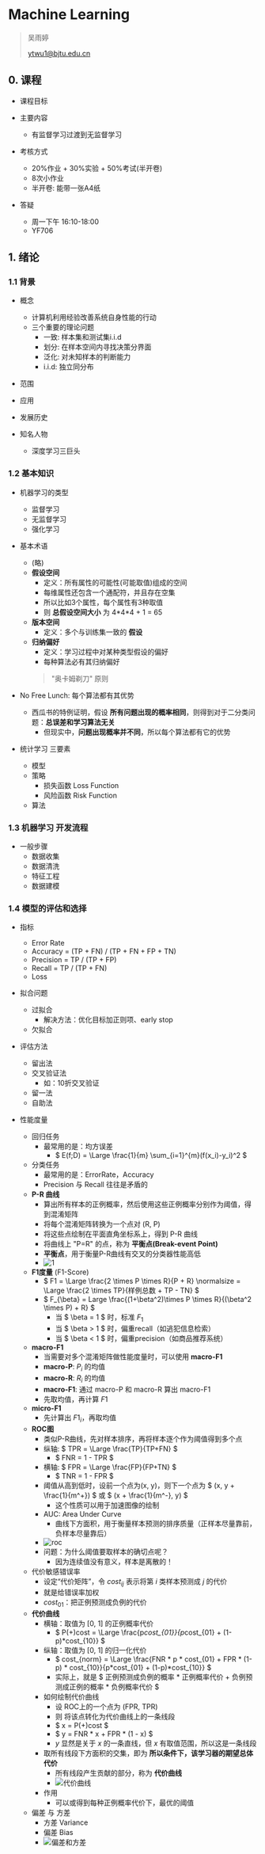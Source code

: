 # Machine Learning

> 吴雨婷
>
> ytwu1@bjtu.edu.cn

## 0. 课程

* 课程目标

* 主要内容
  * 有监督学习过渡到无监督学习

* 考核方式
  * 20%作业 + 30%实验 + 50%考试(半开卷)
  * 8次小作业
  * 半开卷: 能带一张A4纸

* 答疑
  * 周一下午 16:10-18:00
  * YF706

## 1. 绪论

### 1.1 背景

* 概念
  * 计算机利用经验改善系统自身性能的行动
  * 三个重要的理论问题
    * 一致: 样本集和测试集i.i.d
    * 划分: 在样本空间内寻找决策分界面
    * 泛化: 对未知样本的判断能力
    * i.i.d: 独立同分布

* 范围

* 应用

* 发展历史

* 知名人物
  * 深度学习三巨头

### 1.2 基本知识

* 机器学习的类型
  * 监督学习
  * 无监督学习
  * 强化学习

* 基本术语
  * (略)
  * **假设空间**
    * 定义：所有属性的可能性(可能取值)组成的空间
    * 每维属性还包含一个通配符，并且存在空集
    * 所以比如3个属性，每个属性有3种取值
    * 则 **总假设空间大小** 为 4\*4\*4 + 1 = 65
  * **版本空间**
    * 定义：多个与训练集一致的 **假设**
  * **归纳偏好**
    * 定义：学习过程中对某种类型假设的偏好
    * 每种算法必有其归纳偏好
    > "奥卡姆剃刀" 原则

* No Free Lunch: 每个算法都有其优势
  * 西瓜书的特例证明，假设 **所有问题出现的概率相同**，则得到对于二分类问题：**总误差和学习算法无关**
    * 但现实中，**问题出现概率并不同**，所以每个算法都有它的优势

* 统计学习 三要素
  * 模型
  * 策略
    * 损失函数 Loss Function
    * 风险函数 Risk Function
  * 算法

### 1.3 机器学习 开发流程

* 一般步骤
  * 数据收集
  * 数据清洗
  * 特征工程
  * 数据建模

### 1.4 模型的评估和选择

* 指标
  * Error Rate
  * Accuracy   = (TP + FN) / (TP + FN + FP + TN)
  * Precision  = TP / (TP + FP)
  * Recall     = TP / (TP + FN)
  * Loss

* 拟合问题
  * 过拟合
    * 解决方法：优化目标加正则项、early stop
  * 欠拟合

* 评估方法
  * 留出法
  * 交叉验证法
    * 如：10折交叉验证
  * 留一法
  * 自助法

* 性能度量
  * 回归任务
    * 最常用的是：均方误差
      * $ E(f;D) = \Large \frac{1}{m} \sum_{i=1}^{m}(f(x_i)-y_i)^2 $
  * 分类任务
    * 最常用的是：ErrorRate，Accuracy
    * Precision 与 Recall 往往是矛盾的
  * **P-R 曲线**
    * 算出所有样本的正例概率，然后使用这些正例概率分别作为阈值，得到混淆矩阵
    * 将每个混淆矩阵转换为一个点对 (R, P)
    * 将这些点绘制在平面直角坐标系上，得到 P-R 曲线
    * 将曲线上 "P=R" 的点，称为 **平衡点(Break-event Point)**
    * **平衡点**，用于衡量P-R曲线有交叉的分类器性能高低
    * ![1](./Notes/23.9.11.1.png)
  * **F1度量** (F1-Score)
    * $ F1 = \Large \frac{2 \times P \times R}{P + R} \normalsize = \Large \frac{2 \times TP}{样例总数 + TP - TN} $
    * $ F_{\beta} = Large \frac{(1+\beta^2)\times P \times R}{(\beta^2 \times P) + R} $
      * 当 $ \beta = 1 $ 时，标准 $F_1$
      * 当 $ \beta > 1 $ 时，偏重recall（如逃犯信息检索）
      * 当 $ \beta < 1 $ 时，偏重precision（如商品推荐系统）
  * **macro-F1**
    * 当需要对多个混淆矩阵做性能度量时，可以使用 **macro-F1**
    * **macro-P**: $P_i$ 的均值
    * **macro-R**: $R_i$ 的均值
    * **macro-F1**: 通过 macro-P 和 macro-R 算出 macro-F1
    * 先取均值，再计算 $F1$
  * **micro-F1**
    * 先计算出 $F1_i$，再取均值
  * **ROC图**
    * 类似P-R曲线，先对样本排序，再将样本逐个作为阈值得到多个点
    * 纵轴: $ TPR = \Large \frac{TP}{TP+FN} $
      * $ FNR = 1 - TPR $
    * 横轴: $ FPR = \Large \frac{FP}{FP+TN} $
      * $ TNR = 1 - FPR $
    * 阈值从高到低时，设前一个点为(x, y)，则下一个点为 $ (x, y + \frac{1}{m^+}) $ 或 $ (x + \frac{1}{m^-}, y) $
      * 这个性质可以用于加速图像的绘制
    * AUC: Area Under Curve
      * 曲线下方面积，用于衡量样本预测的排序质量（正样本尽量靠前，负样本尽量靠后）
    * ![roc](./Notes/23.9.11.2.png)
    * 问题：为什么阈值要取样本的确切点呢？
      * 因为连续值没有意义，样本是离散的！
  * 代价敏感错误率
    * 设定“代价矩阵”，令 $cost_{ij}$ 表示将第 $i$ 类样本预测成 $j$ 的代价
    * 就是给错误率加权
    * $cost_{01}$：把正例预测成负例的代价
  * **代价曲线**
    * 横轴：取值为 [0, 1] 的正例概率代价
      * $ P(+)cost = \Large \frac{p*cost_{01}}{p*cost_{01} + (1-p)*cost_{10}} $
    * 纵轴：取值为 [0, 1] 的归一化代价
      * $ cost_{norm} = \Large \frac{FNR * p * cost_{01} + FPR * (1-p) * cost_{10}}{p*cost_{01} + (1-p)*cost_{10}} $
      * 实际上，就是 $ 正例预测成负例的概率 * 正例概率代价 + 负例预测成正例的概率 * 负例概率代价 $
    * 如何绘制代价曲线
      * 设 ROC上的一个点为 (FPR, TPR)
      * 则 将该点转化为代价曲线上的一条线段
      * $ x = P(+)cost $
      * $ y = FNR * x + FPR * (1 - x) $
      * $y$ 显然是关于 $x$ 的一条直线，但 $x$ 有取值范围，所以这是一条线段
    * 取所有线段下方面积的交集，即为 **所以条件下，该学习器的期望总体代价**
      * 所有线段产生贡献的部分，称为 **代价曲线**
      * ![代价曲线](./Notes/23.9.11.3.png)
    * 作用
      * 可以或得到每种正例概率代价下，最优的阈值
  * 偏差 与 方差
    * 方差 Variance
    * 偏差 Bias
    * ![偏差和方差](./Notes/23.9.11.4.png)

